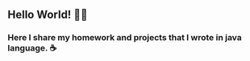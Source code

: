## Hello World! 🙋‍♂️
### Here I share my homework and projects that I wrote in java language. :coffee:
